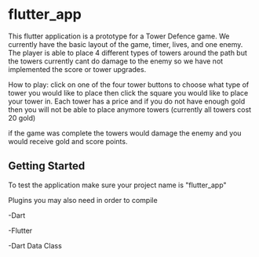 # flutter_app

This flutter application is a prototype for a Tower Defence game. We currently have the basic
layout of the game, timer, lives, and one enemy. The player is able to place 4 different types of
towers around the path but the towers currently cant do damage to the enemy so we have
not implemented the score or tower upgrades.

How to play:
click on one of the four tower buttons to choose what type of tower you would like to place 
then click the square you would like to place your tower in. Each tower has a price and if you do
not have enough gold then you will not be able to place anymore towers
(currently all towers cost 20 gold)

if the game was complete the towers would damage the enemy and you would receive gold and
score points.
 
## Getting Started

To test the application make sure your project name is "flutter_app"

Plugins you may also need in order to  compile

-Dart 

-Flutter

-Dart Data Class